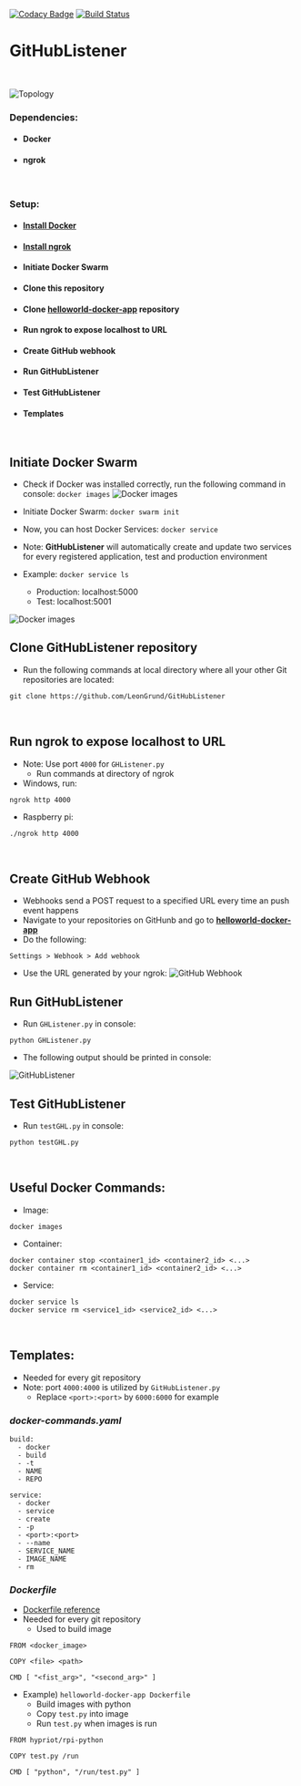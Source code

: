 [![Codacy Badge](https://api.codacy.com/project/badge/Grade/ae753c7f858c42df8a4bdb87846dfa2d)](https://www.codacy.com/app/LeonGrund/GitHubListener?utm_source=github.com&utm_medium=referral&utm_content=LeonGrund/GitHubListener&utm_campaign=badger)
[![Build Status](https://travis-ci.org/LeonGrund/GitHubListener.svg?branch=master)](https://travis-ci.org/LeonGrund/GitHubListener)


# **GitHubListener**
&nbsp;

![Topology](png/GHL-topology.png)

### Dependencies:
* #### Docker
* #### ngrok
&nbsp;

### Setup:
* #### [Install Docker](https://www.docker.com/get-docker)
* #### [Install ngrok](https://ngrok.com/download)
* #### Initiate Docker Swarm
* #### Clone **this** repository
* #### Clone [helloworld-docker-app](https://github.com/LeonGrund/helloworld-docker-app) repository
* #### Run ngrok to expose localhost to URL
* #### Create GitHub webhook
* #### Run GitHubListener
* #### Test GitHubListener
* #### Templates
&nbsp;


## Initiate Docker Swarm
* Check if Docker was installed correctly, run the following command in console: ```docker images```
![Docker images](png/GHL-docker_images.png)

* Initiate Docker Swarm: ```docker swarm init```

* Now, you can host Docker Services: ```docker service```
* Note: **GitHubListener** will automatically create and update two services for every registered application, test and production environment
* Example: ```docker service ls```
  * Production: localhost:5000
  * Test: localhost:5001

![Docker images](png/GHL-docker_service_ls.png)
&nbsp;

## Clone GitHubListener repository
* Run the following commands at local directory where all your other Git repositories are located:
~~~
git clone https://github.com/LeonGrund/GitHubListener
~~~
&nbsp;

## Run ngrok to expose localhost to URL
* Note: Use port ```4000``` for ```GHListener.py```
  * Run commands at directory of ngrok
* Windows, run:
```
ngrok http 4000
```
* Raspberry pi:
```
./ngrok http 4000
```
&nbsp;

## Create GitHub Webhook
* Webhooks send a POST request to a specified URL every time an push event happens
* Navigate to your repositories on GitHunb and go to [**helloworld-docker-app**](https://github.com/LeonGrund/helloworld-docker-app)
* Do the following:
~~~
Settings > Webhook > Add webhook
~~~
* Use the URL generated by your ngrok:
![GitHub Webhook](png/GHL-webhook.png)
&nbsp;

## Run GitHubListener
* Run ```GHListener.py``` in console:
~~~
python GHListener.py
~~~
* The following output should be printed in console:

![GitHubListener](png/GHL-start.png)
&nbsp;

## Test GitHubListener
* Run ```testGHL.py``` in console:
~~~
python testGHL.py
~~~
&nbsp;

## Useful Docker Commands:
* Image:
```
docker images
```
* Container:
```
docker container stop <container1_id> <container2_id> <...>
docker container rm <container1_id> <container2_id> <...>
```
* Service:
```
docker service ls
docker service rm <service1_id> <service2_id> <...>
```
&nbsp;

## Templates:
* Needed for every git repository
* Note: port ```4000:4000``` is utilized by ```GitHubListener.py```
  * Replace ```<port>:<port>``` by ```6000:6000``` for example
### _docker-commands.yaml_  
~~~
build:
  - docker
  - build
  - -t
  - NAME
  - REPO

service:
  - docker
  - service
  - create
  - -p
  - <port>:<port>
  - --name
  - SERVICE_NAME
  - IMAGE_NAME
  - rm

~~~

### _Dockerfile_
* [Dockerfile reference](https://docs.docker.com/engine/reference/builder/#cmd)
* Needed for every git repository
  * Used to build image
~~~
FROM <docker_image>

COPY <file> <path>

CMD [ "<fist_arg>", "<second_arg>" ]
~~~
* Example) ```helloworld-docker-app Dockerfile```
  * Build images with python
  * Copy ```test.py``` into image
  * Run ```test.py``` when images is run
~~~
FROM hypriot/rpi-python

COPY test.py /run

CMD [ "python", "/run/test.py" ]
~~~
&nbsp;

